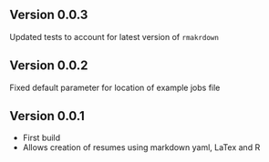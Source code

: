 ## Version 0.0.3
Updated tests to account for latest version of `rmakrdown`

## Version 0.0.2
Fixed default parameter for location of example jobs file

## Version 0.0.1
- First build
- Allows creation of resumes using markdown yaml, LaTex and R
